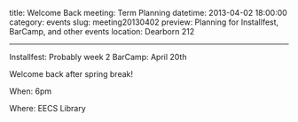 title: Welcome Back meeting: Term Planning 
datetime: 2013-04-02 18:00:00
category: events
slug: meeting20130402
preview: Planning for Installfest, BarCamp, and other events 
location: Dearborn 212

---

Installfest: Probably week 2
BarCamp: April 20th

Welcome back after spring break!

When: 6pm

Where: EECS Library

